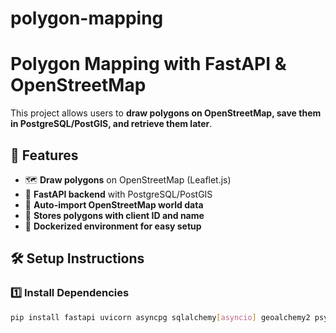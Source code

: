 # polygon-mapping
# Polygon Mapping with FastAPI & OpenStreetMap

This project allows users to **draw polygons on OpenStreetMap, save them in PostgreSQL/PostGIS, and retrieve them later**.

## 🚀 Features
- 🗺️ **Draw polygons** on OpenStreetMap (Leaflet.js)
- 📡 **FastAPI backend** with PostgreSQL/PostGIS
- 🔄 **Auto-import OpenStreetMap world data**
- 📂 **Stores polygons with client ID and name**
- 🐳 **Dockerized environment for easy setup**

## 🛠️ Setup Instructions
### 1️⃣ Install Dependencies
```sh
pip install fastapi uvicorn asyncpg sqlalchemy[asyncio] geoalchemy2 psycopg2 requests
